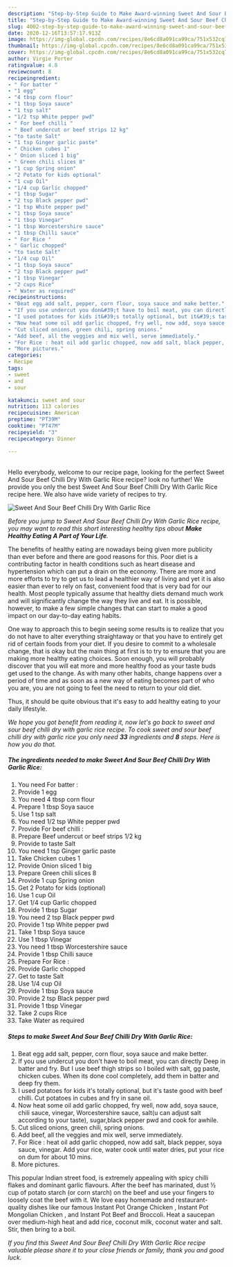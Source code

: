 ```yaml
---
description: "Step-by-Step Guide to Make Award-winning Sweet And Sour Beef Chilli Dry With Garlic Rice"
title: "Step-by-Step Guide to Make Award-winning Sweet And Sour Beef Chilli Dry With Garlic Rice"
slug: 4002-step-by-step-guide-to-make-award-winning-sweet-and-sour-beef-chilli-dry-with-garlic-rice
date: 2020-12-16T13:57:17.913Z
image: https://img-global.cpcdn.com/recipes/8e6cd8a091ca99ca/751x532cq70/sweet-and-sour-beef-chilli-dry-with-garlic-rice-recipe-main-photo.jpg
thumbnail: https://img-global.cpcdn.com/recipes/8e6cd8a091ca99ca/751x532cq70/sweet-and-sour-beef-chilli-dry-with-garlic-rice-recipe-main-photo.jpg
cover: https://img-global.cpcdn.com/recipes/8e6cd8a091ca99ca/751x532cq70/sweet-and-sour-beef-chilli-dry-with-garlic-rice-recipe-main-photo.jpg
author: Virgie Porter
ratingvalue: 4.8
reviewcount: 8
recipeingredient:
- " For batter "
- "1 egg"
- "4 tbsp corn flour"
- "1 tbsp Soya sauce"
- "1 tsp salt"
- "1/2 tsp White pepper pwd"
- " For beef chilli "
- " Beef undercut or beef strips 12 kg"
- "to taste Salt"
- "1 tsp Ginger garlic paste"
- " Chicken cubes 1"
- " Onion sliced 1 big"
- " Green chili slices 8"
- "1 cup Spring onion"
- "2 Potato for kids optional"
- "1 cup Oil"
- "1/4 cup Garlic chopped"
- "1 tbsp Sugar"
- "2 tsp Black pepper pwd"
- "1 tsp White pepper pwd"
- "1 tbsp Soya sauce"
- "1 tbsp Vinegar"
- "1 tbsp Worcestershire sauce"
- "1 tbsp Chilli sauce"
- " For Rice "
- " Garlic chopped"
- "to taste Salt"
- "1/4 cup Oil"
- "1 tbsp Soya sauce"
- "2 tsp Black pepper pwd"
- "1 tbsp Vinegar"
- "2 cups Rice"
- " Water as required"
recipeinstructions:
- "Beat egg add salt, pepper, corn flour, soya sauce and make better."
- "If you use undercut you don&#39;t have to boil meat, you can directly Deep in batter and fry. But I use beef thigh strips so I boiled with salt, gg paste, chicken cubes. When its done cool completely, add them in batter and deep fry them."
- "I used potatoes for kids it&#39;s totally optional, but it&#39;s taste good with beef chilli. Cut potatoes in cubes and fry in sane oil."
- "Now heat some oil add garlic chopped, fry well, now add, soya sauce, chili sauce, vinegar, Worcestershire sauce, salt(u can adjust salt according to your taste), sugar,black pepper pwd and cook for awhile."
- "Cut sliced onions, green chili, spring onions."
- "Add beef, all the veggies and mix well, serve immediately."
- "For Rice : heat oil add garlic chopped, now add salt, black pepper, soya sauce, vinegar. Add your rice, water cook until water dries, put your rice on dum for about 10 mins."
- "More pictures."
categories:
- Recipe
tags:
- sweet
- and
- sour

katakunci: sweet and sour 
nutrition: 113 calories
recipecuisine: American
preptime: "PT39M"
cooktime: "PT47M"
recipeyield: "3"
recipecategory: Dinner

---
```

<br>
Hello everybody, welcome to our recipe page, looking for the perfect Sweet And Sour Beef Chilli Dry With Garlic Rice recipe? look no further! We provide you only the best Sweet And Sour Beef Chilli Dry With Garlic Rice recipe here. We also have wide variety of recipes to try.
<br>


![Sweet And Sour Beef Chilli Dry With Garlic Rice](https://img-global.cpcdn.com/recipes/8e6cd8a091ca99ca/751x532cq70/sweet-and-sour-beef-chilli-dry-with-garlic-rice-recipe-main-photo.jpg)

<i>Before you jump to Sweet And Sour Beef Chilli Dry With Garlic Rice recipe, you may want to read this short interesting healthy tips about <strong>Make Healthy Eating A Part of Your Life</strong>.</i>
</br>

The benefits of healthy eating are nowadays being given more publicity than ever before and there are good reasons for this. Poor diet is a contributing factor in health conditions such as heart disease and hypertension which can put a drain on the economy. There are more and more efforts to try to get us to lead a healthier way of living and yet it is also easier than ever to rely on fast, convenient food that is very bad for our health. Most people typically assume that healthy diets demand much work and will significantly change the way they live and eat. It is possible, however, to make a few simple changes that can start to make a good impact on our day-to-day eating habits.

One way to approach this to begin seeing some results is to realize that you do not have to alter everything straightaway or that you have to entirely get rid of certain foods from your diet. If you desire to commit to a wholesale change, that is okay but the main thing at first is to try to ensure that you are making more healthy eating choices. Soon enough, you will probably discover that you will eat more and more healthy food as your taste buds get used to the change. As with many other habits, change happens over a period of time and as soon as a new way of eating becomes part of who you are, you are not going to feel the need to return to your old diet.

Thus, it should be quite obvious that it's easy to add healthy eating to your daily lifestyle.


<i>We hope you got benefit from reading it, now let's go back to sweet and sour beef chilli dry with garlic rice recipe. To cook sweet and sour beef chilli dry with garlic rice you only need <strong>33</strong> ingredients and <strong>8</strong> steps. Here is how you do that.
</i>

##### The ingredients needed to make Sweet And Sour Beef Chilli Dry With Garlic Rice:

1. You need  For batter :
1. Provide 1 egg
1. You need 4 tbsp corn flour
1. Prepare 1 tbsp Soya sauce
1. Use 1 tsp salt
1. You need 1/2 tsp White pepper pwd
1. Provide  For beef chilli :
1. Prepare  Beef undercut or beef strips 1/2 kg
1. Provide to taste Salt
1. You need 1 tsp Ginger garlic paste
1. Take  Chicken cubes 1
1. Provide  Onion sliced 1 big
1. Prepare  Green chili slices 8
1. Provide 1 cup Spring onion
1. Get 2 Potato for kids (optional)
1. Use 1 cup Oil
1. Get 1/4 cup Garlic chopped
1. Provide 1 tbsp Sugar
1. You need 2 tsp Black pepper pwd
1. Provide 1 tsp White pepper pwd
1. Take 1 tbsp Soya sauce
1. Use 1 tbsp Vinegar
1. You need 1 tbsp Worcestershire sauce
1. Provide 1 tbsp Chilli sauce
1. Prepare  For Rice :
1. Provide  Garlic chopped
1. Get to taste Salt
1. Use 1/4 cup Oil
1. Provide 1 tbsp Soya sauce
1. Provide 2 tsp Black pepper pwd
1. Provide 1 tbsp Vinegar
1. Take 2 cups Rice
1. Take  Water as required


##### Steps to make Sweet And Sour Beef Chilli Dry With Garlic Rice:

1. Beat egg add salt, pepper, corn flour, soya sauce and make better.
1. If you use undercut you don&#39;t have to boil meat, you can directly Deep in batter and fry. But I use beef thigh strips so I boiled with salt, gg paste, chicken cubes. When its done cool completely, add them in batter and deep fry them.
1. I used potatoes for kids it&#39;s totally optional, but it&#39;s taste good with beef chilli. Cut potatoes in cubes and fry in sane oil.
1. Now heat some oil add garlic chopped, fry well, now add, soya sauce, chili sauce, vinegar, Worcestershire sauce, salt(u can adjust salt according to your taste), sugar,black pepper pwd and cook for awhile.
1. Cut sliced onions, green chili, spring onions.
1. Add beef, all the veggies and mix well, serve immediately.
1. For Rice : heat oil add garlic chopped, now add salt, black pepper, soya sauce, vinegar. Add your rice, water cook until water dries, put your rice on dum for about 10 mins.
1. More pictures.


This popular Indian street food, is extremely appealing with spicy chilli flakes and dominant garlic flavours. After the beef has marinated, dust ½ cup of potato starch (or corn starch) on the beef and use your fingers to loosely coat the beef with it. We love easy homemade and restaurant-quality dishes like our famous Instant Pot Orange Chicken , Instant Pot Mongolian Chicken , and Instant Pot Beef and Broccoli. Heat a saucepan over medium-high heat and add rice, coconut milk, coconut water and salt. Stir, then bring to a boil. 

<i>If you find this Sweet And Sour Beef Chilli Dry With Garlic Rice recipe valuable please share it to your close friends or family, thank you and good luck.</i>
